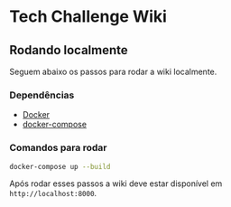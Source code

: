 # Tech Challenge Wiki

## Rodando localmente

Seguem abaixo os passos para rodar a wiki localmente.

### Dependências

 - [Docker](https://docs.docker.com/get-docker/)
 - [docker-compose](https://docs.docker.com.zh.xy2401.com/v17.12/compose/install/)

### Comandos para rodar

```sh
docker-compose up --build
```

Após rodar esses passos a wiki deve estar disponível em `http://localhost:8000`.